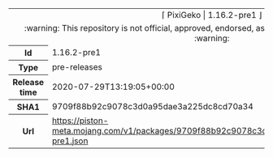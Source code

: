 <html><table>
<tr><td colspan="2" align="center"><img width="0" height="0"><br/>⌈ PixiGeko | 1.16.2-pre1 ⌋<br/><img width="0" height="0"></td></tr>
<tr><td colspan="2" align="center"><img width="0" height="0"><br/>
:warning: This repository is not official, approved, endorsed, associated or connected with Mojang :warning:
<br/><img width="0" height="0"></td></tr>
<tr><th>Id</th><td>1.16.2-pre1</td></tr>
<tr><th>Type</th><td>pre-releases</td></tr>
<tr><th>Release time</th><td>2020-07-29T13:19:05+00:00</td></tr>
<tr><th>SHA1</th><td>9709f88b92c9078c3d0a95dae3a225dc8cd70a34</td></tr>
<tr><th>Url</th><td><a href="https://piston-meta.mojang.com/v1/packages/9709f88b92c9078c3d0a95dae3a225dc8cd70a34/1.16.2-pre1.json">https://piston-meta.mojang.com/v1/packages/9709f88b92c9078c3d0a95dae3a225dc8cd70a34/1.16.2-pre1.json</a></td></tr>